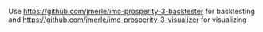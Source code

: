 Use https://github.com/jmerle/imc-prosperity-3-backtester for backtesting
and https://github.com/jmerle/imc-prosperity-3-visualizer for visualizing
